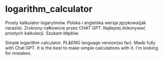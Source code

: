 # logarithm_calculator
Prosty kalkulator logarytmów. Polska i angielska wersja językowa(jak narazie). Zrobiony całkowicie przez CHAT GPT. Najlepiej dokonywać prostych kalkulacji. Szukam błędów.

Simple logarithm calculator. PL&ENG language version(so far). Made fully with Chat GPT. It is the best to make simple calculations with it. I'm looking for mistakes.
